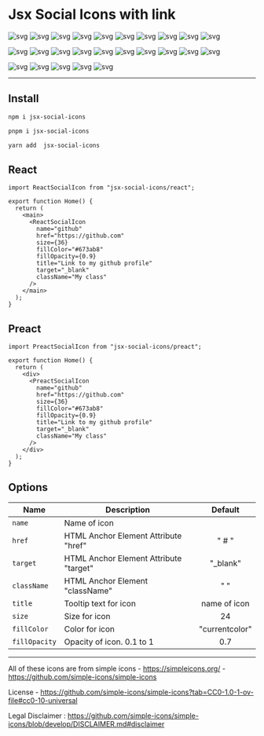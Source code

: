 # Jsx Social Icons with link

![svg](https://cdn.phothin.dev/icons/codepen.svg) ![svg](https://cdn.phothin.dev/icons/codesandbox.svg) ![svg](https://cdn.phothin.dev/icons/devdotto.svg)
![svg](https://cdn.phothin.dev/icons/discord.svg) ![svg](https://cdn.phothin.dev/icons/facebook.svg) ![svg](https://cdn.phothin.dev/icons/gitbook.svg)
![svg](https://cdn.phothin.dev/icons/github.svg) ![svg](https://cdn.phothin.dev/icons/gitlab.svg) ![svg](https://cdn.phothin.dev/icons/hashnode.svg)
![svg](https://cdn.phothin.dev/icons/jsfiddle.svg) 

![svg](https://cdn.phothin.dev/icons/line.svg) ![svg](https://cdn.phothin.dev/icons/linkedin.svg) ![svg](https://cdn.phothin.dev/icons/mastodon.svg)
![svg](https://cdn.phothin.dev/icons/medium.svg) ![svg](https://cdn.phothin.dev/icons/messenger.svg) ![svg](https://pub-d94f06e647584b8496cac0d43a6fecfb.r2.dev/icons/slack.svg)
![svg](https://cdn.phothin.dev/icons/stackedit.svg) ![svg](https://cdn.phothin.dev/icons/stackoverflow.svg) ![svg](https://cdn.phothin.dev/icons/telegram.svg)
![svg](https://cdn.phothin.dev/icons/viber.svg) 

![svg](https://cdn.phothin.dev/icons/wechat.svg) ![svg](https://cdn.phothin.dev/icons/whatsapp.svg) ![svg](https://cdn.phothin.dev/icons/wordpress.svg)
![svg](https://cdn.phothin.dev/icons/youtube.svg) ![svg](https://cdn.phothin.dev/icons/x.svg) 


***



## Install

```bash
npm i jsx-social-icons
```

```bash
pnpm i jsx-social-icons
```

```bash
yarn add  jsx-social-icons
```

## React

```tsx
import ReactSocialIcon from "jsx-social-icons/react";

export function Home() {
  return (
    <main>
      <ReactSocialIcon
        name="github"
        href="https://github.com"
        size={36}
        fillColor="#673ab8"
        fillOpacity={0.9}
        title="Link to my github profile"
        target="_blank"
        className="My class"
      />
    </main>
  );
}
```

## Preact

```tsx
import PreactSocialIcon from "jsx-social-icons/preact";

export function Home() {
  return (
    <div>
      <PreactSocialIcon
        name="github"
        href="https://github.com"
        size={36}
        fillColor="#673ab8"
        fillOpacity={0.9}
        title="Link to my github profile"
        target="_blank"
        className="My class"
      />
    </div>
  );
}
```

## Options

| Name          | Description                            |    Default     |
| ------------- | -------------------------------------- | :------------: |
| `name`        | Name of icon                           |                |
| `href`        | HTML Anchor Element Attribute "href"   |     " # "      |
| `target`      | HTML Anchor Element Attribute "target" |   "\_blank"    |
| `className`   | HTML Anchor Element "className"        |      " "       |
| `title`       | Tooltip text for icon                  |  name of icon  |
| `size`        | Size for icon                          |       24       |
| `fillColor`   | Color for icon                         | "currentcolor" |
| `fillOpacity` | Opacity of icon. 0.1 to 1              |      0.7       |


***

All of these icons are from simple icons - https://simpleicons.org/ - https://github.com/simple-icons/simple-icons

License - https://github.com/simple-icons/simple-icons?tab=CC0-1.0-1-ov-file#cc0-10-universal

Legal Disclaimer : https://github.com/simple-icons/simple-icons/blob/develop/DISCLAIMER.md#disclaimer
